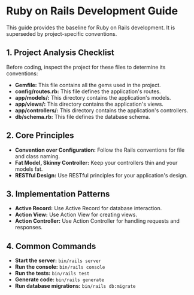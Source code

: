 # Ruby on Rails Development Guide

This guide provides the baseline for Ruby on Rails development. It is superseded by project-specific conventions.

## 1. Project Analysis Checklist

Before coding, inspect the project for these files to determine its conventions:

- **Gemfile:** This file contains all the gems used in the project.
- **config/routes.rb:** This file defines the application's routes.
- **app/models/:** This directory contains the application's models.
- **app/views/:** This directory contains the application's views.
- **app/controllers/:** This directory contains the application's controllers.
- **db/schema.rb:** This file defines the database schema.

## 2. Core Principles

- **Convention over Configuration:** Follow the Rails conventions for file and class naming.
- **Fat Model, Skinny Controller:** Keep your controllers thin and your models fat.
- **RESTful Design:** Use RESTful principles for your application's design.

## 3. Implementation Patterns

- **Active Record:** Use Active Record for database interaction.
- **Action View:** Use Action View for creating views.
- **Action Controller:** Use Action Controller for handling requests and responses.

## 4. Common Commands

- **Start the server:** `bin/rails server`
- **Run the console:** `bin/rails console`
- **Run the tests:** `bin/rails test`
- **Generate code:** `bin/rails generate`
- **Run database migrations:** `bin/rails db:migrate`

